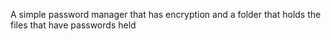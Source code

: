 A simple password manager that
has encryption and a folder that holds the
files that have passwords held